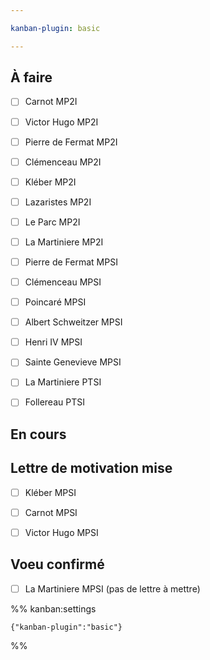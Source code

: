 ```yaml
---

kanban-plugin: basic

---
```


## À faire

- [ ] Carnot MP2I
- [ ] Victor Hugo MP2I
- [ ] Pierre de Fermat MP2I
- [ ] Clémenceau MP2I
- [ ] Kléber MP2I
- [ ] Lazaristes MP2I
- [ ] Le Parc MP2I
- [ ] La Martiniere MP2I
- [ ] Pierre de Fermat MPSI
- [ ] Clémenceau MPSI
- [ ] Poincaré MPSI
- [ ] Albert Schweitzer MPSI
- [ ] Henri IV MPSI
- [ ] Sainte Genevieve MPSI
- [ ] La Martiniere PTSI
- [ ] Follereau PTSI


## En cours



## Lettre de motivation mise

- [ ] Kléber MPSI
- [ ] Carnot MPSI
- [ ] Victor Hugo MPSI


## Voeu confirmé

- [ ] La Martiniere MPSI (pas de lettre à mettre)




%% kanban:settings
```
{"kanban-plugin":"basic"}
```
%%